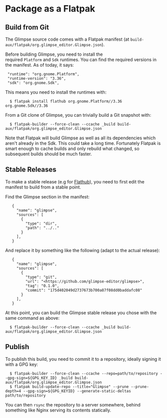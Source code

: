 # Package as a Flatpak

## Build from Git

The Glimpse source code comes with a Flatpak manifest (at `build-aux/flatpak/org.glimpse_editor.Glimpse.json`).

Before building Glimpse, you need to install the required `Platform` and `Sdk` runtimes. You can find the required versions in the manifest. As of today, it says:

     "runtime": "org.gnome.Platform",
     "runtime-version": "3.36",
     "sdk": "org.gnome.Sdk",

This means you need to install the runtimes with:

      $ flatpak install flathub org.gnome.Platform//3.36 org.gnome.Sdk//3.36

From a Git clone of Glimpse, you can trivially build a Git snapshot with:

      $ flatpak-builder --force-clean --ccache _build build-aux/flatpak/org.glimpse_editor.Glimpse.json

Note that Flatpak will build Glimpse as well as all its dependencies which aren't already in the Sdk. This could take a long time. Fortunately Flatpak is smart enough to cache builds and only rebuild what changed, so subsequent builds should be much faster.

## Stable Releases

To make a stable release (e.g for [Flathub](https://flathub.org/)), you need to first edit the manifest to build from a stable point.

Find the Glimpse section in the manifest:

       {
         "name": "glimpse",
         "sources": [
           {
             "type": "dir",
             "path": "../.."
           }
         ],
       }

And replace it by something like the following (adapt to the actual release):

       {
         "name": "glimpse",
         "sources": [
           {
             "type": "git",
             "url": "<https://github.com/glimpse-editor/glimpse>",
             "tag": "0.1.0",
             "commit": "175d402049d2737673b700a87f08dd0baddafc08"
           }
         ],
       }

At this point, you can build the Glimpse stable release you chose with the same command as above:

      $ flatpak-builder --force-clean --ccache _build build-aux/flatpak/org.glimpse_editor.Glimpse.json

## Publish

To publish this build, you need to commit it to a repository, ideally signing it with a GPG key:

      $ flatpak-builder --force-clean --ccache --repo=path/to/repository --gpg-sign=${GPG_KEY_ID} _build build-aux/flatpak/org.glimpse_editor.Glimpse.json
      $ flatpak build-update-repo --title="Glimpse" --prune --prune-depth=4 --gpg-sign=${GPG_KEYID} --generate-static-deltas path/to/repository

You can then `rsync` the repository to a server somewhere, behind something like Nginx serving its contents statically.
